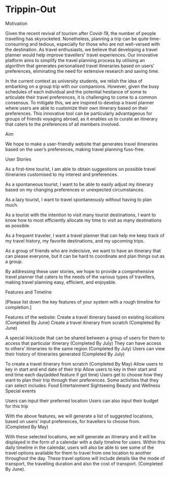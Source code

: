 # Trippin-Out
Motivation 

Given the recent revival of tourism after Covid-19, the number of people travelling has skyrocketed. Nonetheless, planning a trip can be quite time-consuming and tedious, especially for those who are not well-versed with the destination. As travel enthusiasts, we believe that developing a travel planner would help improve travellers' travel experiences. Our innovative platform aims to simplify the travel planning process by utilising an algorithm that generates personalised travel itineraries based on users' preferences, eliminating the need for extensive research and saving time.

In the current context as university students, we relish the idea of embarking on a group trip with our companions. However, given the busy schedules of each individual and the potential hesitance of some to articulate their travel preferences, it is challenging to come to a common consensus. To mitigate this, we are inspired to develop a travel planner where users are able to customize their own itinerary based on their preferences. This innovative tool can be particularly advantageous for groups of friends voyaging abroad, as it enables us to curate an itinerary that caters to the preferences of all members involved.


Aim 

We hope to make a user-friendly website that generates travel itineraries based on the user’s preferences, making travel planning fuss-free. 

User Stories

As a first-time tourist, I am able to obtain suggestions on possible travel itineraries customised to my interest and preferences.

As a spontaneous tourist, I want to be able to easily adjust my itinerary based on my changing preferences or unexpected circumstances.

As a lazy tourist, I want to travel spontaneously without having to plan much.

As a tourist with the intention to visit many tourist destinations, I want to know how to most efficiently allocate my time to visit as many destinations as possible.


As a frequent traveler, I want a travel planner that can help me keep track of my travel history, my favorite destinations, and my upcoming trips.


As a group of friends who are indecisive, we want to have an itinerary that can please everyone, but it can be hard to coordinate and plan things out as a group.

By addressing these user stories, we hope to provide a comprehensive travel planner that caters to the needs of the various types of travellers, making travel planning easy, efficient, and enjoyable.

Features and Timeline

[Please list down the key features of your system with a rough timeline for completion.]

Features of the website: 
Create a travel itinerary based on existing locations (Completed By June)
Create a travel itinerary from scratch (Completed By June)


A special link/code that can be shared between a group of users for them to access that particular itinerary (Completed By July)
They can have access to others’ itineraries to the same region (Completed By July)
Users can view their history of itineraries generated (Completed By July)

To create a travel itinerary from scratch (Completed By May)
Allow users to key in start and end date of their trip 
Allow users to key in their start and end time each day(added feature if got time) 
Users get to choose how they want to plan their trip through their preferences. Some activities that they can select includes: 
Food
Entertainment
Sightseeing 
Beauty and Wellness 
Special events
	
Users can input their preferred location
Users can also input their budget for this trip
	
With the above features, we will generate a list of suggested locations, based on users’ input preferences,  for travellers to choose from. (Completed By May) 

With these selected locations, we will generate an itinerary and it will be displayed in the form of a calendar with a daily timeline for users. Within this daily timeline in the calendar, users will also be able to see some of the travel options available for them to travel from one location to another throughout the day. These travel options will include details like the mode of transport, the travelling duration and also the cost of transport. (Completed By June).


